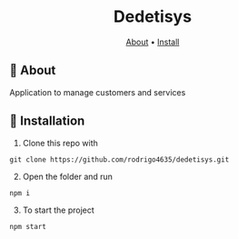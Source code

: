 <h1 align="center">Dedetisys</h1>

<p align="center">
 <a href="#about">About</a> •
 <a href="#installation">Install</a>
</p>

## :raised_hands: About <a name="about"></a>
Application to manage customers and services


## :wrench:	Installation <a name="installation"></a>
1. Clone this repo with

```console
git clone https://github.com/rodrigo4635/dedetisys.git
```

2. Open the folder and run

```console
npm i
```

3. To start the project
```console
npm start
```